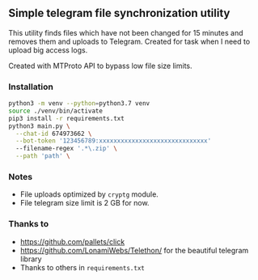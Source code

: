 ## Simple telegram file synchronization utility

This utility finds files which have not been changed for 15 minutes
and removes them and uploads to Telegram. Created for task when I need to upload big
access logs.

Created with MTProto API to bypass low file size limits.

### Installation
```bash
python3 -m venv --python=python3.7 venv
source ./venv/bin/activate
pip3 install -r requirements.txt
python3 main.py \
  --chat-id 674973662 \
  --bot-token '123456789:xxxxxxxxxxxxxxxxxxxxxxxxxxxxxx'
  --filename-regex '.*\.zip' \
  --path 'path' \
```

### Notes
- File uploads optimized by `cryptg` module.
- File telegram size limit is 2 GB for now.

### Thanks to
- https://github.com/pallets/click
- https://github.com/LonamiWebs/Telethon/ for the beautiful telegram library
- Thanks to others in `requirements.txt`

